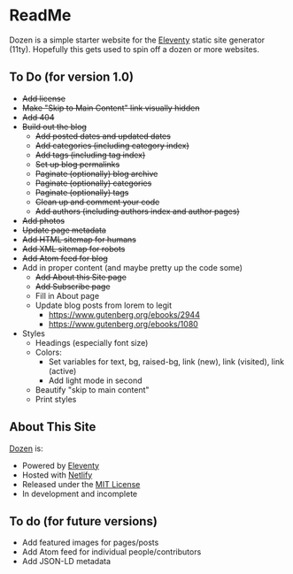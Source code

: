 # ReadMe

Dozen is a simple starter website for the [Eleventy](https://www.11ty.dev/) static site generator (11ty). Hopefully this gets used to spin off a dozen or more websites.

## To Do (for version 1.0)

* ~~Add license~~
* ~~Make "Skip to Main Content" link visually hidden~~
* ~~Add 404~~
* ~~Build out the blog~~
	* ~~Add posted dates and updated dates~~
	* ~~Add categories (including category index)~~
	* ~~Add tags (including tag index)~~
	* ~~Set up blog permalinks~~
	* ~~Paginate (optionally) blog archive~~
	* ~~Paginate (optionally) categories~~
	* ~~Paginate (optionally) tags~~
	* ~~Clean up and comment your code~~
	* ~~Add authors (including authors index and author pages)~~
* ~~Add photos~~
* ~~Update page metadata~~
* ~~Add HTML sitemap for humans~~
* ~~Add XML sitemap for robots~~
* ~~Add Atom feed for blog~~
* Add in proper content (and maybe pretty up the code some)
	* ~~Add About this Site page~~
	* ~~Add Subscribe page~~
	* Fill in About page
	* Update blog posts from lorem to legit
		* <https://www.gutenberg.org/ebooks/2944>
		* <https://www.gutenberg.org/ebooks/1080>
* Styles
	* Headings (especially font size)
	* Colors:
		* Set variables for text, bg, raised-bg, link (new), link (visited), link (active)
		* Add light mode in second
	* Beautify "skip to main content"
	* Print styles


## About This Site

[Dozen](https://dozen.camcoulter.com/) is:

* Powered by [Eleventy](https://www.11ty.dev/)
* Hosted with [Netlify](https://www.netlify.com/)
* Released under the [MIT License](https://choosealicense.com/licenses/mit/)
* In development and incomplete

## To do (for future versions)

* Add featured images for pages/posts
* Add Atom feed for individual people/contributors
* Add JSON-LD metadata